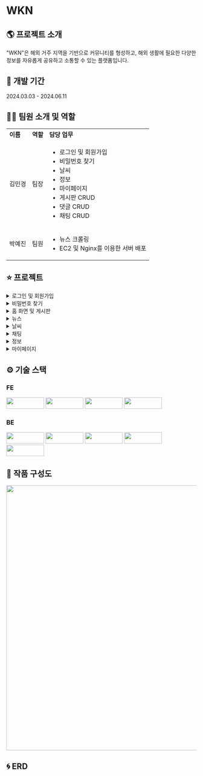 # WKN

## 🌎 프로젝트 소개
"WKN"은 해외 거주 지역을 기반으로 커뮤니티를 형성하고, 해외 생활에 필요한 다양한 정보를 자유롭게 공유하고 소통할 수 있는 플랫폼입니다.

## 📆 개발 기간
2024.03.03 - 2024.06.11

## 👩‍💻 팀원 소개 및 역할
<table>
  <tbody>
    <tr>
      <td><strong>이름</strong></td>
      <td><strong>역할</strong></td>
      <td><strong>담당 업무</strong></td>
    </tr>
    <tr>
      <td>김민경</td>
      <td>팀장</td>
      <td>
        <ul>
          <li>로그인 및 회원가입</li>
          <li>비밀번호 찾기</li>
          <li>날씨</li>
          <li>정보</li>
          <li>마이페이지</li>
          <li>게시판 CRUD</li>
          <li>댓글 CRUD</li>
          <li>채팅 CRUD</li>
        </ul>
      </td>
    </tr>
    <tr>
      <td>박예진</td>
      <td>팀원</td>
      <td>
        <ul>
          <li>뉴스 크롤링</li>
          <li>EC2 및 Nginx를 이용한 서버 배포</li>
        </ul>
      </td>
    </tr>
  </tbody>
</table>


## ⭐ 프로젝트
<details>
  <summary>로그인 및 회원가입</summary>
  <img src="https://github.com/user-attachments/assets/b6694063-1695-4246-80d3-45f09f6eaf8e" width="1000">
  <img src="https://github.com/user-attachments/assets/f6b326e2-2a88-420a-a8a5-881272e2b067" width="1000">
</details>
<details>
  <summary>비밀번호 찾기</summary>
  <img src="https://github.com/user-attachments/assets/cece5b35-8b3d-4b3c-b891-d0e4150bb7c3" width="1000">
</details>
<details>
  <summary>홈 화면 및 게시판</summary>
  <img src="https://github.com/user-attachments/assets/55b0a4c6-a18f-40ab-9ea9-1812eac8daf7" width="1000">
  <img src="https://github.com/user-attachments/assets/c6d923da-7627-44b4-9a01-a3d5d6391102" width="600">
  <img src="https://github.com/user-attachments/assets/480416d6-c4dc-4491-b54c-f8fc4c64aad7" width="600">
</details>
<details>
  <summary>뉴스</summary>
  <img src="https://github.com/user-attachments/assets/20ddf611-7172-4e46-8fad-f2be5921c72c" width="600">
  <img src="https://github.com/user-attachments/assets/123a8d4e-eac3-47b6-bd9b-075d11d805c4" width="600">
</details>
<details>
  <summary>날씨</summary>
  <img src="https://github.com/user-attachments/assets/39978caa-2fa1-4021-a3b5-ff07514b475f" width="600">
</details>
<details>
  <summary>채팅</summary>
  <img src="https://github.com/user-attachments/assets/671796b4-20db-45bf-bbce-986819b4c936" width="600">
  <img src="https://github.com/user-attachments/assets/0aaf8e13-d2fa-4cb6-9c58-bc384afb8c4a" width="500">
  <img src="https://github.com/user-attachments/assets/bd7a60b3-8f37-4439-bb35-97d7778eefa5" width="1000">
</details>
<details>
  <summary>정보</summary>
  <img src="https://github.com/user-attachments/assets/0dbb87d1-533e-490a-a82f-e5d9f4535025" width="700">
</details>
<details>
  <summary>마이페이지</summary>
  <img src="https://github.com/user-attachments/assets/483ed2cc-b3a0-49b9-be73-9a7f00842134" width="500">
</details>

## ⚙ 기술 스택 
### FE
<img src="https://img.shields.io/badge/HTML5-E34F26?style=flat-square&logo=HTML5&logoColor=white" width="100" height="30"/> <img src="https://img.shields.io/badge/CSS3-1572B6?style=flat-square&logo=CSS3&logoColor=white" width="100" height="30"/> <img src="https://img.shields.io/badge/JavaScript-F7DF1E?style=flat-square&logo=JavaScript&logoColor=white" width="100" height="30"/> <img src="https://img.shields.io/badge/React-61DAFB?style=flat-square&logo=React&logoColor=white" width="100" height="30"/>

### BE
<img src="https://img.shields.io/badge/AWS-232F3E?style=flat-square&logo=Amazon%20AWS&logoColor=white" style="width: 100px; height: 30px; object-fit: contain;" /> <img src="https://img.shields.io/badge/AWS%20EC2-FF9900?style=flat-square&logo=Amazon%20EC2&logoColor=white" style="width: 100px; height: 30px; object-fit: contain;" /> <img src="https://img.shields.io/badge/NGINX-009639?style=flat-square&logo=NGINX&logoColor=white" style="width: 100px; height: 30px; object-fit: contain;" /> <img src="https://img.shields.io/badge/EC2_RDS-FF9900?style=flat-square&logo=Amazon%20AWS&logoColor=white" style="width: 100px; height: 30px; object-fit: contain;" /> <img src="https://img.shields.io/badge/MySQL-4479A1?style=flat-square&logo=MySQL&logoColor=white" style="width: 100px; height: 30px; object-fit: contain;" />

## 🔎 작품 구성도
<img src="https://github.com/user-attachments/assets/a5b3a89e-5235-4c02-aa59-c6e735c70c25" width="700">

## 🌀 ERD

